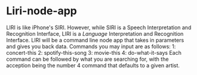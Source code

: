 # Liri-node-app
LIRI is like iPhone's SIRI. However, while SIRI is a Speech Interpretation and Recognition Interface, LIRI is a _Language_ Interpretation and Recognition Interface. LIRI will be a command line node app that takes in parameters and gives you back data.
Commands you may input are as follows:
1: concert-this
2: spotify-this-song
3: movie-this
4: do-what-it-says
Each command can be followed by what you are searching for, with the acception being the number 4 command that defaults to a given artist.

